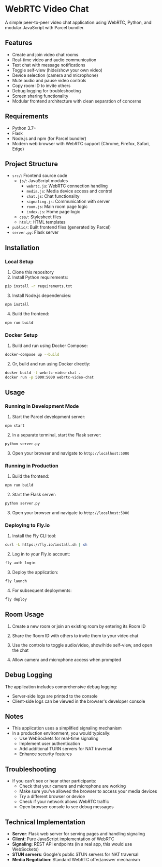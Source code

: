 # WebRTC Video Chat

A simple peer-to-peer video chat application using WebRTC, Python, and modular JavaScript with Parcel bundler.

## Features

- Create and join video chat rooms
- Real-time video and audio communication
- Text chat with message notifications
- Toggle self-view (hide/show your own video)
- Device selection (camera and microphone)
- Mute audio and pause video controls
- Copy room ID to invite others
- Debug logging for troubleshooting
- Screen sharing functionality
- Modular frontend architecture with clean separation of concerns

## Requirements

- Python 3.7+
- Flask
- Node.js and npm (for Parcel bundler)
- Modern web browser with WebRTC support (Chrome, Firefox, Safari, Edge)

## Project Structure

- `src/`: Frontend source code
  - `js/`: JavaScript modules
    - `webrtc.js`: WebRTC connection handling
    - `media.js`: Media device access and control
    - `chat.js`: Chat functionality
    - `signaling.js`: Communication with server
    - `room.js`: Main room page logic
    - `index.js`: Home page logic
  - `css/`: Stylesheet files
  - `html/`: HTML templates
- `public/`: Built frontend files (generated by Parcel)
- `server.py`: Flask server

## Installation

### Local Setup

1. Clone this repository
2. Install Python requirements:

```bash
pip install -r requirements.txt
```

3. Install Node.js dependencies:

```bash
npm install
```

4. Build the frontend:

```bash
npm run build
```

### Docker Setup

1. Build and run using Docker Compose:

```bash
docker-compose up --build
```

2. Or, build and run using Docker directly:

```bash
docker build -t webrtc-video-chat .
docker run -p 5000:5000 webrtc-video-chat
```

## Usage

### Running in Development Mode

1. Start the Parcel development server:

```bash
npm start
```

2. In a separate terminal, start the Flask server:

```bash
python server.py
```

3. Open your browser and navigate to `http://localhost:5000`

### Running in Production

1. Build the frontend:

```bash
npm run build
```

2. Start the Flask server:

```bash
python server.py
```

3. Open your browser and navigate to `http://localhost:5000`

### Deploying to Fly.io

1. Install the Fly CLI tool:

```bash
curl -L https://fly.io/install.sh | sh
```

2. Log in to your Fly.io account:

```bash
fly auth login
```

3. Deploy the application:

```bash
fly launch
```

4. For subsequent deployments:

```bash
fly deploy
```

## Room Usage

1. Create a new room or join an existing room by entering its Room ID

2. Share the Room ID with others to invite them to your video chat

3. Use the controls to toggle audio/video, show/hide self-view, and open the chat

4. Allow camera and microphone access when prompted

## Debug Logging

The application includes comprehensive debug logging:

- Server-side logs are printed to the console
- Client-side logs can be viewed in the browser's developer console

## Notes

- This application uses a simplified signaling mechanism
- In a production environment, you would typically:
  - Use WebSockets for real-time signaling
  - Implement user authentication
  - Add additional TURN servers for NAT traversal
  - Enhance security features

## Troubleshooting

- If you can't see or hear other participants:
  - Check that your camera and microphone are working
  - Make sure you've allowed the browser to access your media devices
  - Try a different browser or device
  - Check if your network allows WebRTC traffic
  - Open browser console to see debug messages

## Technical Implementation

- **Server**: Flask web server for serving pages and handling signaling
- **Client**: Pure JavaScript implementation of WebRTC
- **Signaling**: REST API endpoints (in a real app, this would use WebSockets)
- **STUN servers**: Google's public STUN servers for NAT traversal
- **Media Negotiation**: Standard WebRTC offer/answer mechanism